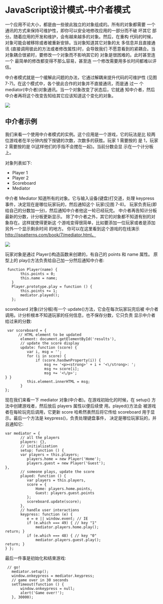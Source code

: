# JavaScript设计模式-中介者模式

一个应用不论大小，都是由一些彼此独立的对象组成的。所有的对象都需要 一个通讯的方式来保持可维护性，即你可以安全地修改应用的一部分而不破 坏其它 部分。随着应用的开发和维护，会有越来越多的对象。然后，在重构 代码的时候，对象可能会被移除或者被重新安排。当对象知道其它对象的太 多信息并且直接通讯 (直接调用彼此的方法或者修改属性)时，会导致我们 不愿意看到的紧耦合。当对象耦合很紧时，要修改一个对象而不影响其它的 对象是很困难的。此时甚至连一个 最简单的修改都变得不那么容易，甚至连 一个修改需要用多长时间都难以评估。

中介者模式就是一个缓解此问题的办法，它通过解耦来提升代码的可维护性 (见图 7-7)。在这个模式中，各个彼此合作的对象并不直接通讯，而是通 过一 个 mediator(中介者)对象通讯。当一个对象改变了状态后，它就通 知中介者，然后中介者再将这个改变告知给其它应该知道这个变化的对象。

![](https://upload-images.jianshu.io/upload_images/9403248-9a8cfb5091a87a9e.png?imageMogr2/auto-orient/strip%7CimageView2/2/w/1240)

## 中介者示例

我们来看一个使用中介者模式的实例。这个应用是一个游戏，它的玩法是比 较两位游戏者在半分钟内按下按键的次数，次数多的获胜。玩家 1 需要按的 是 1，玩家 2 需要按的是 0(这样他们的手指不会搅在一起)。当前分数会显 示在一个计分板上。

对象列表如下:
- Player 1
- Player 2
- Scoreboard
- Mediator

中介者 Mediator 知道所有的对象。它与输入设备(键盘)打交道，处理 keypress 事件，决定现在是哪位玩家玩的，然后通知这个 玩家(见图 7-8)。 玩家负责玩(即给自己的分数加一分)，然后通知中介者他这一轮已经玩完。 中介者再告知计分板最新的分数，计分板更新显示。
除了中介者之外，其它的对象都不知道有别的对象存在。这样就使得更新这
个游戏变得很简单，比如要添加一位玩家或者是添加另外一个显示剩余时间
的地方。
你可以在这里看到这个游戏的在线演示 http://jspatterns.com/book/7/mediator.html。

![](https://upload-images.jianshu.io/upload_images/9403248-d1b5fe59014208fd.png?imageMogr2/auto-orient/strip%7CimageView2/2/w/1240)

玩家对象是通过 Player()构造函数来创建的，有自己的 points 和 name 属性。 原型上的 play()方法负责给自己加一分然后通知中介者:

```
 function Player(name) {
       this.points = 0;
       this.name = name;
   }
   Player.prototype.play = function () {
       this.points += 1;
       mediator.played();
   };
```

scoreboard 对象(计分板)有一个 update()方法，它会在每次玩家玩完后被 中介者调用。计分析根本不知道玩家的任何信息，也不保存分数，它只负责 显示中介者给过来的分数:

```
 var scoreboard = {
      // HTML element to be updated
       element: document.getElementById('results'),
       // update the score display
       update: function (score) {
          var i, msg = '';
          for (i in score) {
              if (score.hasOwnProperty(i)) {
                  msg += '<p><strong>' + i + '<\/strong>: ';
                  msg += score[i];
                  msg += '<\/p>';
} }
          this.element.innerHTML = msg;
       }
};
```

现在我们来看一下 mediator 对象(中介者)。在游戏初始化的时候，在 setup() 方法中创建游戏者，然后放后 players 属性以便后续使 用。played()方法会 被游戏者在每轮玩完后调用，它更新 score 哈希然表然后将它传给 scoreboard 用于显示。最后一个方法是 keypress()，负责处理键盘事件， 决定是哪位玩家玩的，并且通知它:


```
var mediator = {
       // all the players
       players: {},
       // initialization
       setup: function () {
       var players = this.players;
          players.home = new Player('Home');
          players.guest = new Player('Guest');
},
       // someone plays, update the score
       played: function () {
          var players = this.players,
          score = {
              Home: players.home.points,
              Guest: players.guest.points
          };
          scoreboard.update(score);
       },
       // handle user interactions
       keypress: function (e) {
          e = e || window.event; // IE
          if (e.which === 49) { // key "1"
              mediator.players.home.play();
return; }
          if (e.which === 48) { // key "0"
              mediator.players.guest.play();
return; }
} };  
```

最后一件事是初始化和结束游戏:

```
 // go!
   mediator.setup();
   window.onkeypress = mediator.keypress;
   // game over in 30 seconds
   setTimeout(function () {
       window.onkeypress = null;
       alert('Game over!');
   }, 30000);

```
